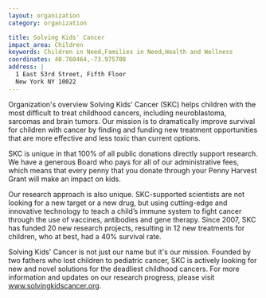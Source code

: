```yaml
---
layout: organization
category: organization

title: Solving Kids' Cancer
impact_area: Children
keywords: Children in Need,Families in Need,Health and Wellness
coordinates: 40.760464,-73.975708
address: |
  1 East 53rd Street, Fifth Floor
  New York NY 10022
---
```

Organization's overview
Solving Kids' Cancer (SKC) helps children with the most difficult to treat childhood cancers, including neuroblastoma, sarcomas and brain tumors. Our mission is to dramatically improve survival for children with cancer by finding and funding new treatment opportunities that are more effective and less toxic than current options.  
 
SKC is unique in that 100% of all public donations directly support research. We have a generous Board who pays for all of our administrative fees, which means that every penny that you donate through your Penny Harvest Grant will make an impact on kids. 
 
Our research approach is also unique. SKC-supported scientists are not looking for a new target or a new drug, but using cutting-edge and innovative technology to teach a child’s immune system to fight cancer through the use of vaccines, antibodies and gene therapy. Since 2007, SKC has funded 20 new research projects, resulting in 12 new treatments for children, who at best, had a 40% survival rate. 
 
Solving Kids' Cancer is not just our name but it's our mission. Founded by two fathers who lost children to pediatric cancer, SKC is actively looking for new and novel solutions for the deadliest childhood cancers.  For more information and updates on our research progress, please visit www.solvingkidscancer.org. 
 